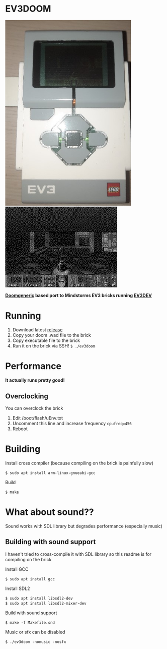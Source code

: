# EV3DOOM
<img src="images/photo.jpg" alt="photo" width="400"/> <img src="images/screenshot.png" alt="screenshot"/>

**[Doomgeneric](https://github.com/ozkl/doomgeneric) based port to Mindstorms EV3 bricks running [EV3DEV](https://www.ev3dev.org)**

# Running
1. Download latest [release](https://github.com/Seva167/ev3doom/releases/latest)
2. Copy your doom .wad file to the brick
3. Copy executable file to the brick
4. Run it on the brick via SSH! ``$ ./ev3doom``

# Performance
**It actually runs pretty good!**
## Overclocking
You can overclock the brick
1. Edit /boot/flash/uEnv.txt
2. Uncomment this line and increase frequency `cpufreq=456`
3. Reboot

# Building
Install cross compiler (because compiling on the brick is painfully slow)
```
$ sudo apt install arm-linux-gnueabi-gcc
```
Build
```
$ make
```

# What about sound??
Sound works with SDL library but degrades performance (especially music)
## Building with sound support
I haven't tried to cross-compile it with SDL library so this readme is for compiling on the brick

Install GCC
```
$ sudo apt install gcc
```
Install SDL2
```
$ sudo apt install libsdl2-dev
$ sudo apt install libsdl2-mixer-dev
```
Build with sound support
```
$ make -f Makefile.snd
```
Music or sfx can be disabled
```
$ ./ev3doom -nomusic -nosfx
```
